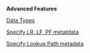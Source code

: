 

  
**Advanced Features**

[Data Types](MetaData/DataTypes.md)

[Specify LR, LF, PF metatdata](MetaData/SpecifyLRLFPFs.md)

[Specify Lookup Path metadata](MetaData/SpecifyLookupPath.md)



<!-- Maybe some version of the Training slides can go here, but they will need to be reviewed and edited as they refer to old components that do not exist anymore. -->
